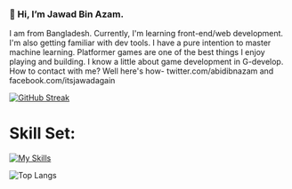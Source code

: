 ### 👋 Hi, I’m Jawad Bin Azam.
I am from Bangladesh. Currently, I'm learning front-end/web development. I'm also getting familiar with dev tools. I have a pure intention to master machine learning. Platformer games are one of the best things I enjoy playing and building. I know a little about game development in G-develop.
How to contact with me? 
Well here's how- twitter.com/abidibnazam and facebook.com/itsjawadagain


  
[![GitHub Streak](https://streak-stats.demolab.com/?user=abid365)](https://git.io/streak-stats) 
  


<h1>Skill Set:</h1>

[![My Skills](https://skillicons.dev/icons?i=js,html,css,react,bootstrap,tailwind,firebase,nodejs,mongodb,expressjs,python )](https://skillicons.dev)


![Top Langs](https://github-readme-stats.vercel.app/api/top-langs/?username=abid365&layout=compact)


<!---
abid365/abid365 is a ✨ special ✨ repository because its `README.md` (this file) appears on your GitHub profile.
You can click the Preview link to take a look at your changes.
--->
